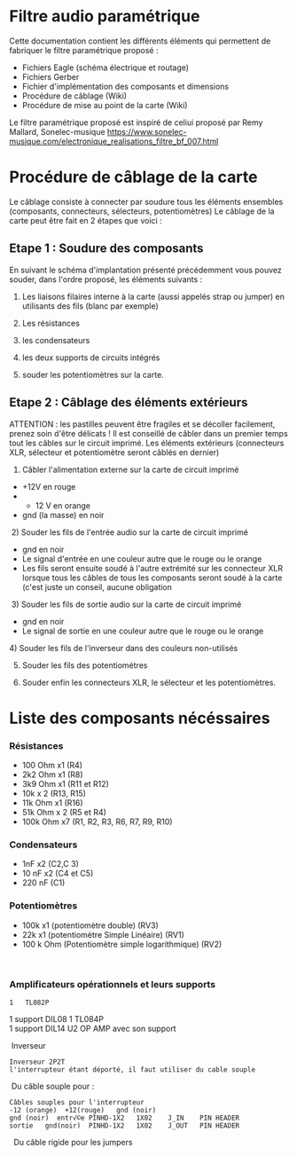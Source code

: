 # Filtre audio paramétrique

Cette documentation contient les différents éléments qui permettent de fabriquer le filtre paramétrique proposé :

- Fichiers Eagle (schéma électrique et routage)
- Fichiers Gerber
- Fichier d'implémentation des composants et dimensions
- Procédure de câblage (Wiki)
- Procédure de mise au point de la carte (Wiki)

Le filtre paramétrique proposé est inspiré de celiui proposé par Remy Mallard, Sonelec-musique https://www.sonelec-musique.com/electronique_realisations_filtre_bf_007.html﻿

# Procédure de câblage de la carte
Le câblage consiste à connecter par soudure tous les éléments ensembles (composants, connecteurs, sélecteurs, potentiomètres)
Le câblage de la carte peut être fait en 2 étapes que voici :
﻿
## Etape 1 : Soudure des composants
En suivant le schéma d'implantation présenté précédemment vous pouvez souder, dans l'ordre proposé, les éléments suivants :

1) Les liaisons filaires interne à la carte (aussi appelés strap ou jumper) en utilisants des fils (blanc par exemple)

2) Les résistances

3) les condensateurs

4) les deux supports de circuits intégrés

5) souder les potentiomètres sur la carte.
﻿
## Etape 2 : Câblage des éléments extérieurs
ATTENTION : les pastilles peuvent être fragiles et se décoller facilement, prenez soin d'être délicats !
Il est conseillé de câbler dans un premier temps tout les câbles sur le circuit imprimé. Les éléments extérieurs (connecteurs XLR, sélecteur et potentiomètre seront câblés en dernier)

1) Câbler l'alimentation externe sur la carte de circuit imprimé

* +12V en rouge
* - 12 V en orange
* gnd (la masse) en noir

﻿
2) Souder les fils de l'entrée audio sur la carte de circuit imprimé

* gnd en noir
* Le signal d'entrée en une couleur autre que le rouge ou le orange
* Les fils seront ensuite soudé à l'autre extrémité sur les connecteur XLR lorsque tous les câbles de tous les composants seront soudé à la carte (c'est juste un conseil, aucune obligation

﻿
3) Souder les fils de  sortie audio sur la carte de circuit imprimé

* gnd en noir
* Le signal de sortie en une couleur autre que le rouge ou le orange

﻿4) Souder les fils de l'inverseur dans des couleurs non-utilisés

5) Souder les fils des potentiométres

6) Souder enfin les connecteurs XLR, le sélecteur et les potentiomètres.

# Liste des composants nécéssaires
### Résistances

* 100 Ohm x1 (R4)
* 2k2 Ohm x1 (R8)
* 3k9 Ohm x1 (R11 et R12)
* 10k x 2 (R13, R15)
* 11k Ohm x1 (R16)
* 51k Ohm x 2 (R5 et R4)
* 100k Ohm x7 (R1, R2, R3, R6, R7, R9, R10)

### Condensateurs

* 1nF x2 (C2,C 3)
* 10 nF x2 (C4 et C5)
* 220 nF (C1)

### Potentiomètres

* 100k x1  (potentiomètre double) (RV3)
* 22k x1  (potentiomètre Simple Linéaire) (RV1)
* 100 k Ohm  (Potentiomètre simple logarithmique) (RV2)

﻿
### Amplificateurs opérationnels et leurs supports

    1	TL082P			
1	support DIL08
    1	TL084P	
    1 support 	DIL14	U2	OP AMP	avec son support

﻿
Inverseur

    Inverseur 2P2T
    l'interrupteur étant déporté, il faut utiliser du cable souple

﻿
Du câble souple pour :

    Câbles souples pour l'interrupteur
    -12 (orange)  +12(rouge)   gnd (noir)
    gnd (noir)  entr√©e	PINHD-1X2	1X02	J_IN	PIN HEADER
    sortie   gnd(noir)	PINHD-1X2	1X02	J_OUT	PIN HEADER

﻿
﻿
Du câble rigide pour les jumpers